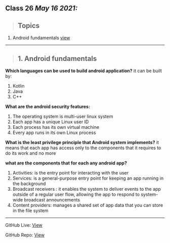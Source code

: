 
## Class 26  *May 16 2021:* 

> ## Topics

   1. Android fundamentals [view](https://developer.android.com/guide/components/fundamentals)
  
---


> ## 1.  Android fundamentals

**Which languages can be used to build android application?** it can be built by:

1. Kotlin
2. Java
3. C++

**What are the android security features:**

1. The operating system is multi-user linux system
2. Each app has a unique Linux user ID
3. Each process has its own virtual machine
4. Every app runs in its own Linux process


**What is the least privilege principle that  Android system implements?** it means that each app has access only to the components that it requires to do its work and no more

**what are the components that for each any android app?**

1. Activities: is the entry point for interacting with the user
2. Services:  is a general-purpose entry point for keeping an app running in the background 
3. Broadcast receivers : it enables the system to deliver events to the app outside of a regular user flow, allowing the app to respond to system-wide broadcast announcements
4. Content providers: manages a shared set of app data that you can store in the file system


---

GitHub Live: [View](https://anassawalha95.github.io/reading-notes/Code%20401/Class%2026)

GitHub Repo: [View](https://github.com/anassawalha95/reading-notes/tree/main/Code%20401)

